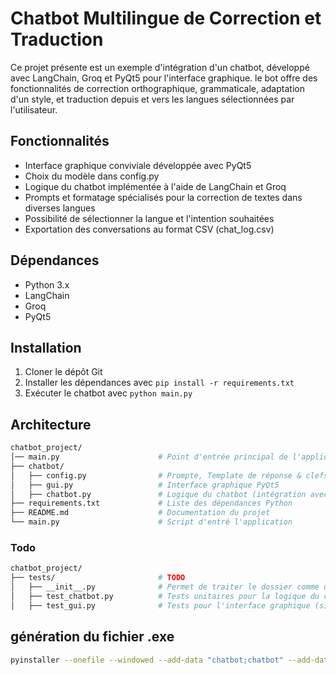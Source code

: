 # Chatbot Multilingue de Correction et Traduction

Ce projet présente est un exemple d'intégration d'un chatbot, développé avec LangChain, Groq et PyQt5 pour l'interface graphique. le bot offre des fonctionnalités de correction orthographique, grammaticale, adaptation d'un style, et traduction depuis et vers les langues sélectionnées par l'utilisateur.


## Fonctionnalités

- Interface graphique conviviale développée avec PyQt5
- Choix du modèle dans config.py 
- Logique du chatbot implémentée à l'aide de LangChain et Groq
- Prompts et formatage spécialisés pour la correction de textes dans diverses langues
- Possibilité de sélectionner la langue et l'intention souhaitées
- Exportation des conversations au format CSV (chat_log.csv)


## Dépendances

* Python 3.x
* LangChain
* Groq
* PyQt5

## Installation

1. Cloner le dépôt Git
2. Installer les dépendances avec `pip install -r requirements.txt`
3. Exécuter le chatbot avec `python main.py`

## Architecture


```bash
chatbot_project/
│── main.py                      # Point d'entrée principal de l'application
├── chatbot/
│   ├── config.py                # Prompte, Template de réponse & clefs API
│   ├── gui.py                   # Interface graphique PyQt5
│   ├── chatbot.py               # Logique du chatbot (intégration avec LangChain et Groq)
├── requirements.txt             # Liste des dépendances Python
├── README.md                    # Documentation du projet
└── main.py                      # Script d'entré l'application

```

### Todo
```bash
chatbot_project/
├── tests/                       # TODO
│   ├── __init__.py              # Permet de traiter le dossier comme un package Python
│   ├── test_chatbot.py          # Tests unitaires pour la logique du chatbot
│   ├── test_gui.py              # Tests pour l'interface graphique (si possible avec des mock)│

```
## génération du fichier .exe

```bash
pyinstaller --onefile --windowed --add-data "chatbot;chatbot" --add-data "skin;skin" main.py
```


